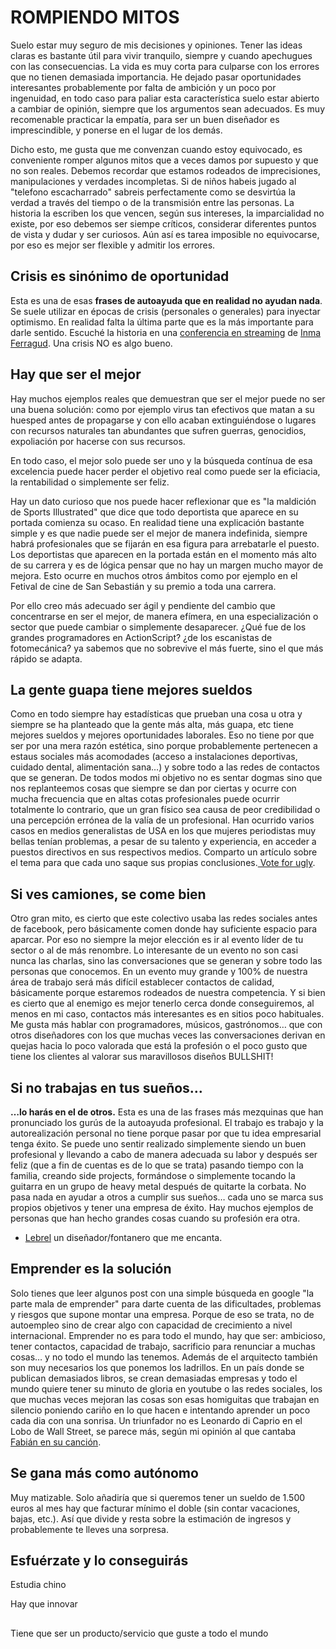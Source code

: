 # ROMPIENDO MITOS

Suelo estar muy seguro de mis decisiones y opiniones. Tener las ideas claras es bastante útil para vivir tranquilo, siempre y cuando apechugues con las consecuencias. La vida es muy corta para culparse con los errores que no tienen demasiada importancia. He dejado pasar oportunidades interesantes probablemente por falta de ambición y un poco por ingenuidad, en todo caso para paliar esta característica suelo estar abierto a cambiar de opinión, siempre que los argumentos sean adecuados. Es muy recomenable practicar la empatía, para ser un buen diseñador es imprescindible, y ponerse en el lugar de los demás.

Dicho esto, me gusta que me convenzan cuando estoy equivocado, es conveniente romper algunos mitos que a veces damos por supuesto y que no son reales. Debemos recordar que estamos rodeados de imprecisiones, manipulaciones y verdades incompletas. Si de niños habeis jugado al "telefono escacharrado" sabreis perfectamente como se desvirtúa la verdad a través del tiempo o de la transmisión entre las personas. La historia la escriben los que vencen, según sus intereses, la imparcialidad no existe, por eso debemos ser siempe críticos, considerar diferentes puntos de vista y dudar y ser curiosos. Aún así es tarea imposible no equivocarse, por eso es mejor ser flexible y admitir los errores.

## Crisis es sinónimo de oportunidad

Esta es una de esas **frases de autoayuda que en realidad no ayudan nada**. Se suele utilizar en épocas de crisis \(personales o generales\) para inyectar optimismo. En realidad falta la última parte que es la más importante para darle sentido. Escuché la historia en una [conferencia en streaming](http://www.innova-bilbao.com/ponencia-inma-ferragud/) de [Inma Ferragud](https://twitter.com/inmaferragud). Una crisis NO es algo bueno.

## Hay que ser el mejor

Hay muchos ejemplos reales que demuestran que ser el mejor puede no ser una buena solución: como por ejemplo virus tan efectivos que matan a su huesped antes de propagarse y con ello acaban extinguiéndose o lugares con recursos naturales tan abundantes que sufren guerras, genocidios, expoliación por hacerse con sus recursos.

En todo caso, el mejor solo puede ser uno y la búsqueda contínua de esa excelencia puede hacer perder el objetivo real como puede ser la eficiacia, la rentabilidad o simplemente ser feliz.

Hay un dato curioso que nos puede hacer reflexionar que es "la maldición de Sports Illustrated" que dice que todo deportista que aparece en su portada comienza su ocaso. En realidad tiene una explicación bastante simple y es que nadie puede ser el mejor de manera indefinida, siempre habrá profesionales que se fijarán en esa figura para arrebatarle el puesto. Los deportistas que aparecen en la portada están en el momento más alto de su carrera y es de lógica pensar que no hay un margen mucho mayor de mejora. Esto ocurre en muchos otros ámbitos como por ejemplo en el Fetival de cine de San Sebastián y su premio a toda una carrera.

Por ello creo más adecuado ser ágil y pendiente del cambio que concentrarse en ser el mejor, de manera efímera, en una especialización o sector que puede cambiar o simplemente desaparecer. ¿Qué fue de los grandes programadores en ActionScript? ¿de los escanistas de fotomecánica? ya sabemos que no sobrevive el más fuerte, sino el que más rápido se adapta.

## La gente guapa tiene mejores sueldos

Como en todo siempre hay estadísticas que prueban una cosa u otra y siempre se ha planteado que la gente más alta, más guapa, etc tiene mejores sueldos y mejores oportunidades laborales. Eso no tiene por que ser por una mera razón estética, sino porque probablemente pertenecen a estaus sociales más acomodades \(acceso a instalaciones deportivas, cuidado dental, alimentación sana…\) y sobre todo a las redes de contactos que se generan. De todos modos mi objetivo no es sentar dogmas sino que nos replanteemos cosas que siempre se dan por ciertas y ocurre con mucha frecuencia que en altas cotas profesionales puede ocurrir totalmente lo contrario, que un gran físico sea causa de peor credibilidad o una percepción errónea de la valía de un profesional. Han ocurrido varios casos en medios generalistas de USA en los que mujeres periodistas muy bellas tenían problemas, a pesar de su talento y experiencia, en acceder a puestos directivos en sus respectivos medios. Comparto un artículo sobre el tema para que cada uno saque sus propias conclusiones.[ Vote for ugly](https://www.newyorker.com/tech/elements/vote-for-ugly).

## Si ves camiones, se come bien

Otro gran mito, es cierto que este colectivo usaba las redes sociales antes de facebook, pero básicamente comen donde hay suficiente espacio para aparcar. Por eso no siempre la mejor elección es ir al evento líder de tu sector o al de más renombre. Lo interesante de un evento no son casi nunca las charlas, sino las conversaciones que se generan y sobre todo las personas que conocemos. En un evento muy grande y 100% de nuestra área de trabajo será más difícil establecer contactos de calidad, básicamente porque estaremos rodeados de nuestra competencia. Y si bien es cierto que al enemigo es mejor tenerlo cerca donde conseguiremos, al menos en mi caso, contactos más interesantes es en sitios poco habituales. Me gusta más hablar con programadores, músicos, gastrónomos… que con otros diseñadores con los que muchas veces las conversaciones derivan en quejas hacia lo poco valorada que está la profesión o el poco gusto que tiene los clientes al valorar sus maravillosos diseños BULLSHIT!

## Si no trabajas en tus sueños…

**…lo harás en el de otros.** Esta es una de las frases más mezquinas que han pronunciado los gurús de la autoayuda profesional. El trabajo es trabajo y la autorealización personal no tiene porque pasar por que tu idea empresarial tenga éxito. Se puede uno sentir realizado simplemente siendo un buen profesional y llevando a cabo de manera adecuada su labor y después ser feliz \(que a fin de cuentas es de lo que se trata\) pasando tiempo con la familia, creando side projects, formándose o simplemente tocando la guitarra en un grupo de heavy metal después de quitarte la corbata. No pasa nada en ayudar a otros a cumplir sus sueños… cada uno se marca sus propios objetivos y tener una empresa de éxito. Hay muchos ejemplos de personas que han hecho grandes cosas cuando su profesión era otra.

* [Lebrel](https://www.instagram.com/lebrelfurniture/) un diseñador/fontanero que me encanta.

## Emprender es la solución

Solo tienes que leer algunos post con una simple búsqueda en google "la parte mala de emprender" para darte cuenta de las dificultades, problemas y riesgos que supone montar una empresa. Porque de eso se trata, no de autoempleo sino de crear algo con capacidad de crecimiento a nivel internacional. Emprender no es para todo el mundo, hay que ser: ambicioso, tener contactos, capacidad de trabajo, sacrificio para renunciar a muchas cosas…  y no todo el mundo las tenemos. Además de el arquitecto también son muy necesarios los que ponemos los ladrillos. En un país donde se publican demasiados libros, se crean demasiadas empresas y todo el mundo quiere tener su minuto de gloria en youtube o las redes sociales, los que muchas veces mejoran las cosas son esas homiguitas que trabajan en silencio poniendo cariño en lo que hacen e intentando aprender un poco cada dia con una sonrisa. Un triunfador no es Leonardo di Caprio en el Lobo de Wall Street, se parece más, según mi opinión al que cantaba [Fabián en su canción](https://www.youtube.com/watch?v=S_TxkFkEmTo).

## Se gana más como autónomo

Muy matizable. Solo añadiría que si queremos tener un sueldo de 1.500 euros al mes hay que facturar mínimo el doble \(sin contar vacaciones, bajas, etc.\). Así que divide y resta sobre la estimación de ingresos y probablemente te lleves una sorpresa.

## Esfuérzate y lo conseguirás

Estudia chino

Hay que innovar

## 

Tiene que ser un producto/servicio que guste a todo el mundo

